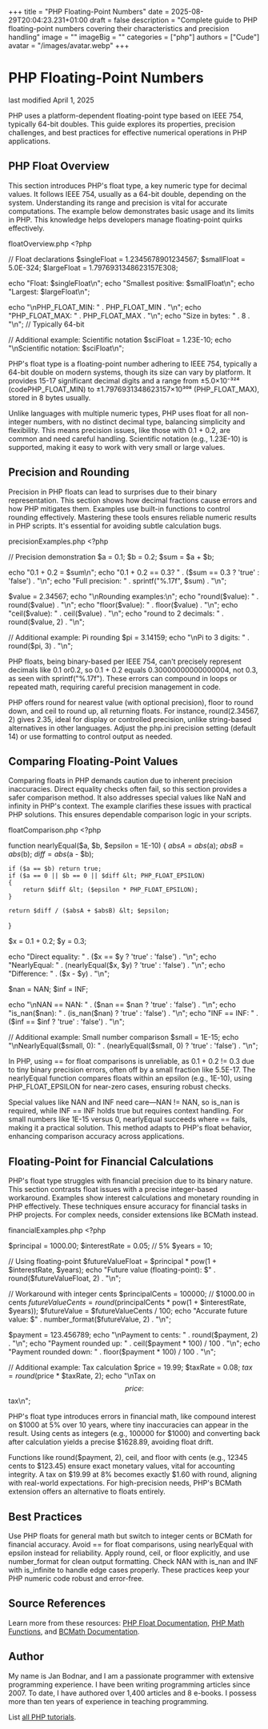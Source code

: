 +++
title = "PHP Floating-Point Numbers"
date = 2025-08-29T20:04:23.231+01:00
draft = false
description = "Complete guide to PHP floating-point numbers covering their characteristics and precision handling"
image = ""
imageBig = ""
categories = ["php"]
authors = ["Cude"]
avatar = "/images/avatar.webp"
+++

# PHP Floating-Point Numbers

last modified April 1, 2025

PHP uses a platform-dependent floating-point type based on IEEE 754, typically
64-bit doubles. This guide explores its properties, precision challenges, and
best practices for effective numerical operations in PHP applications.

## PHP Float Overview

This section introduces PHP's float type, a key numeric type for decimal values.
It follows IEEE 754, usually as a 64-bit double, depending on the system.
Understanding its range and precision is vital for accurate computations. The
example below demonstrates basic usage and its limits in PHP. This knowledge
helps developers manage floating-point quirks effectively.

floatOverview.php
&lt;?php

// Float declarations
$singleFloat = 1.2345678901234567;
$smallFloat = 5.0E-324;
$largeFloat = 1.7976931348623157E308;

echo "Float: $singleFloat\n";
echo "Smallest positive: $smallFloat\n";
echo "Largest: $largeFloat\n";

echo "\nPHP_FLOAT_MIN: " . PHP_FLOAT_MIN . "\n";
echo "PHP_FLOAT_MAX: " . PHP_FLOAT_MAX . "\n";
echo "Size in bytes: " . 8 . "\n"; // Typically 64-bit

// Additional example: Scientific notation
$sciFloat = 1.23E-10;
echo "\nScientific notation: $sciFloat\n";

PHP's float type is a floating-point number adhering to IEEE 754,
typically a 64-bit double on modern systems, though its size can vary by
platform. It provides 15-17 significant decimal digits and a range from
±5.0×10⁻³²⁴ (codePHP_FLOAT_MIN) to ±1.7976931348623157×10³⁰⁸
(PHP_FLOAT_MAX), stored in 8 bytes usually. 

Unlike languages with multiple numeric types, PHP uses float for all
non-integer numbers, with no distinct decimal type, balancing simplicity and
flexibility. This means precision issues, like those with 0.1 + 0.2, are common
and need careful handling. Scientific notation (e.g., 1.23E-10) is supported,
making it easy to work with very small or large values.

## Precision and Rounding

Precision in PHP floats can lead to surprises due to their binary
representation. This section shows how decimal fractions cause errors and how
PHP mitigates them. Examples use built-in functions to control rounding
effectively. Mastering these tools ensures reliable numeric results in PHP
scripts. It's essential for avoiding subtle calculation bugs.

precisionExamples.php
&lt;?php

// Precision demonstration
$a = 0.1;
$b = 0.2;
$sum = $a + $b;

echo "0.1 + 0.2 = $sum\n";
echo "0.1 + 0.2 == 0.3? " . ($sum == 0.3 ? 'true' : 'false') . "\n";
echo "Full precision: " . sprintf("%.17f", $sum) . "\n";

$value = 2.34567;
echo "\nRounding examples:\n";
echo "round($value): " . round($value) . "\n";
echo "floor($value): " . floor($value) . "\n";
echo "ceil($value): " . ceil($value) . "\n";
echo "round to 2 decimals: " . round($value, 2) . "\n";

// Additional example: Pi rounding
$pi = 3.14159;
echo "\nPi to 3 digits: " . round($pi, 3) . "\n";

PHP floats, being binary-based per IEEE 754, can't precisely represent decimals
like 0.1 or0.2, so 0.1 + 0.2 equals 0.30000000000000004, not 0.3, as seen with
sprintf("%.17f"). These errors can compound in loops or repeated math, requiring
careful precision management in code. 

PHP offers round for nearest value (with optional precision),
floor to round down, and ceil to round up, all
returning floats. For instance, round(2.34567, 2) gives 2.35, ideal
for display or controlled precision, unlike string-based alternatives in other
languages. Adjust the php.ini precision setting (default 14) or use formatting
to control output as needed.

## Comparing Floating-Point Values

Comparing floats in PHP demands caution due to inherent precision inaccuracies.
Direct equality checks often fail, so this section provides a safer comparison
method. It also addresses special values like NaN and
infinity in PHP's context. The example clarifies these issues with
practical PHP solutions. This ensures dependable comparison logic in your
scripts.

floatComparison.php
&lt;?php

function nearlyEqual($a, $b, $epsilon = 1E-10) {
    $absA = abs($a);
    $absB = abs($b);
    $diff = abs($a - $b);

    if ($a == $b) return true;
    if ($a == 0 || $b == 0 || $diff &lt; PHP_FLOAT_EPSILON)
    {
        return $diff &lt; ($epsilon * PHP_FLOAT_EPSILON);
    }

    return $diff / ($absA + $absB) &lt; $epsilon;
}

$x = 0.1 + 0.2;
$y = 0.3;

echo "Direct equality: " . ($x == $y ? 'true' : 'false') . "\n";
echo "NearlyEqual: " . (nearlyEqual($x, $y) ? 'true' : 'false') . "\n";
echo "Difference: " . ($x - $y) . "\n";

$nan = NAN;
$inf = INF;

echo "\nNAN == NAN: " . ($nan == $nan ? 'true' : 'false') . "\n";
echo "is_nan($nan): " . (is_nan($nan) ? 'true' : 'false') . "\n";
echo "INF == INF: " . ($inf == $inf ? 'true' : 'false') . "\n";

// Additional example: Small number comparison
$small = 1E-15;
echo "\nNearlyEqual($small, 0): " . (nearlyEqual($small, 0) ? 'true' : 'false') . "\n";

In PHP, using == for float comparisons is unreliable, as 0.1 + 0.2
!= 0.3 due to tiny binary precision errors, often off by a small fraction like
5.5E-17. The nearlyEqual function compares floats within an epsilon
(e.g., 1E-10), using PHP_FLOAT_EPSILON for near-zero cases,
ensuring robust checks. 

Special values like NAN and INF need care—NAN !=
NAN, so is_nan is required, while INF == INF
holds true but requires context handling. For small numbers like 1E-15 versus 0,
nearlyEqual succeeds where == fails, making it a practical
solution. This method adapts to PHP's float behavior, enhancing comparison
accuracy across applications.

## Floating-Point for Financial Calculations

PHP's float type struggles with financial precision due to its binary nature.
This section contrasts float issues with a precise integer-based workaround.
Examples show interest calculations and monetary rounding in PHP effectively.
These techniques ensure accuracy for financial tasks in PHP projects. For
complex needs, consider extensions like BCMath instead.

financialExamples.php
&lt;?php

$principal = 1000.00;
$interestRate = 0.05; // 5%
$years = 10;

// Using floating-point
$futureValueFloat = $principal * pow(1 + $interestRate, $years);
echo "Future value (floating-point): $" . round($futureValueFloat, 2) . "\n";

// Workaround with integer cents
$principalCents = 100000; // $1000.00 in cents
$futureValueCents = round($principalCents * pow(1 + $interestRate, $years));
$futureValue = $futureValueCents / 100;
echo "Accurate future value: $" . number_format($futureValue, 2) . "\n";

$payment = 123.456789;
echo "\nPayment to cents: " . round($payment, 2) . "\n";
echo "Payment rounded up: " . ceil($payment * 100) / 100 . "\n";
echo "Payment rounded down: " . floor($payment * 100) / 100 . "\n";

// Additional example: Tax calculation
$price = 19.99;
$taxRate = 0.08;
$tax = round($price * $taxRate, 2);
echo "\nTax on $$price: $$tax\n";

PHP's float type introduces errors in financial math, like compound interest on
$1000 at 5% over 10 years, where tiny inaccuracies can appear in the result.
Using cents as integers (e.g., 100000 for $1000) and converting back after
calculation yields a precise $1628.89, avoiding float drift.

Functions like round($payment, 2), ceil, and
floor with cents (e.g., 12345 cents to $123.45) ensure exact
monetary values, vital for accounting integrity. A tax on $19.99 at 8% becomes
exactly $1.60 with round, aligning with real-world expectations.
For high-precision needs, PHP's BCMath extension offers an alternative to floats
entirely.

## Best Practices

Use PHP floats for general math but switch to integer cents or BCMath for
financial accuracy. Avoid == for float comparisons, using
nearlyEqual with epsilon instead for reliability. Apply
round, ceil, or floor explicitly, and use
number_format for clean output formatting. Check NAN
with is_nan and INF
with is_infinite to handle edge cases properly. These practices
keep your PHP numeric code robust and error-free.

## Source References

Learn more from these resources: 
[PHP Float Documentation](https://www.php.net/manual/en/language.types.float.php),
[PHP Math Functions](https://www.php.net/manual/en/ref.math.php),
and [BCMath Documentation](https://www.php.net/manual/en/book.bc.php).

## Author

My name is Jan Bodnar, and I am a passionate programmer with extensive
programming experience. I have been writing programming articles since 2007.
To date, I have authored over 1,400 articles and 8 e-books. I possess more
than ten years of experience in teaching programming.

List [all PHP tutorials](/php/).